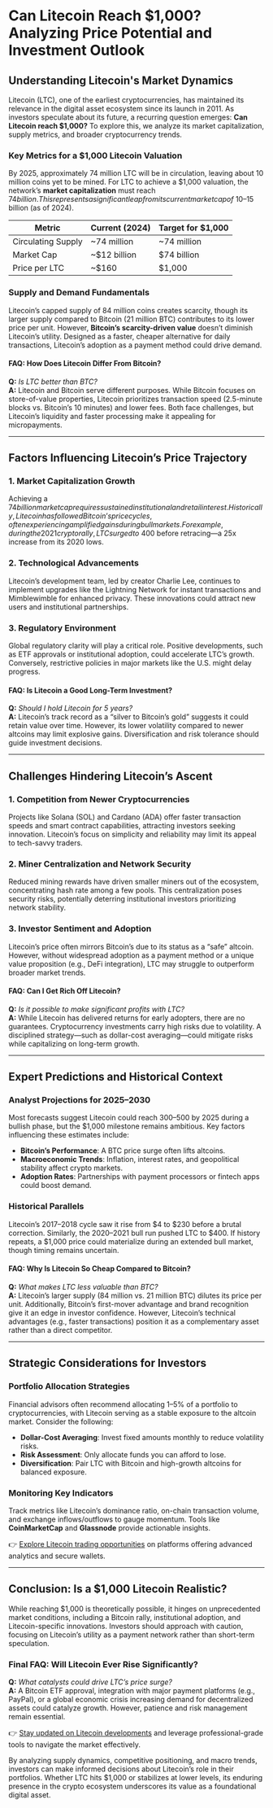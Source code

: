 # Can Litecoin Reach $1,000? Analyzing Price Potential and Investment Outlook  

## Understanding Litecoin's Market Dynamics  

Litecoin (LTC), one of the earliest cryptocurrencies, has maintained its relevance in the digital asset ecosystem since its launch in 2011. As investors speculate about its future, a recurring question emerges: **Can Litecoin reach $1,000?** To explore this, we analyze its market capitalization, supply metrics, and broader cryptocurrency trends.  

### Key Metrics for a $1,000 Litecoin Valuation  
By 2025, approximately 74 million LTC will be in circulation, leaving about 10 million coins yet to be mined. For LTC to achieve a $1,000 valuation, the network’s **market capitalization** must reach $74 billion. This represents a significant leap from its current market cap of ~$10–15 billion (as of 2024).  

| Metric                | Current (2024) | Target for $1,000 |
|-----------------------|----------------|-------------------|
| Circulating Supply    | ~74 million    | ~74 million       |
| Market Cap            | ~$12 billion   | $74 billion       |
| Price per LTC         | ~$160          | $1,000            |

### Supply and Demand Fundamentals  
Litecoin’s capped supply of 84 million coins creates scarcity, though its larger supply compared to Bitcoin (21 million BTC) contributes to its lower price per unit. However, **Bitcoin’s scarcity-driven value** doesn’t diminish Litecoin’s utility. Designed as a faster, cheaper alternative for daily transactions, Litecoin’s adoption as a payment method could drive demand.  

#### FAQ: How Does Litecoin Differ From Bitcoin?  
**Q:** *Is LTC better than BTC?*  
**A:** Litecoin and Bitcoin serve different purposes. While Bitcoin focuses on store-of-value properties, Litecoin prioritizes transaction speed (2.5-minute blocks vs. Bitcoin’s 10 minutes) and lower fees. Both face challenges, but Litecoin’s liquidity and faster processing make it appealing for micropayments.  

---

## Factors Influencing Litecoin’s Price Trajectory  

### 1. **Market Capitalization Growth**  
Achieving a $74 billion market cap requires sustained institutional and retail interest. Historically, Litecoin has followed Bitcoin’s price cycles, often experiencing amplified gains during bull markets. For example, during the 2021 crypto rally, LTC surged to ~$400 before retracing—a 25x increase from its 2020 lows.  

### 2. **Technological Advancements**  
Litecoin’s development team, led by creator Charlie Lee, continues to implement upgrades like the Lightning Network for instant transactions and Mimblewimble for enhanced privacy. These innovations could attract new users and institutional partnerships.  

### 3. **Regulatory Environment**  
Global regulatory clarity will play a critical role. Positive developments, such as ETF approvals or institutional adoption, could accelerate LTC’s growth. Conversely, restrictive policies in major markets like the U.S. might delay progress.  

#### FAQ: Is Litecoin a Good Long-Term Investment?  
**Q:** *Should I hold Litecoin for 5 years?*  
**A:** Litecoin’s track record as a “silver to Bitcoin’s gold” suggests it could retain value over time. However, its lower volatility compared to newer altcoins may limit explosive gains. Diversification and risk tolerance should guide investment decisions.  

---

## Challenges Hindering Litecoin’s Ascent  

### 1. **Competition from Newer Cryptocurrencies**  
Projects like Solana (SOL) and Cardano (ADA) offer faster transaction speeds and smart contract capabilities, attracting investors seeking innovation. Litecoin’s focus on simplicity and reliability may limit its appeal to tech-savvy traders.  

### 2. **Miner Centralization and Network Security**  
Reduced mining rewards have driven smaller miners out of the ecosystem, concentrating hash rate among a few pools. This centralization poses security risks, potentially deterring institutional investors prioritizing network stability.  

### 3. **Investor Sentiment and Adoption**  
Litecoin’s price often mirrors Bitcoin’s due to its status as a “safe” altcoin. However, without widespread adoption as a payment method or a unique value proposition (e.g., DeFi integration), LTC may struggle to outperform broader market trends.  

#### FAQ: Can I Get Rich Off Litecoin?  
**Q:** *Is it possible to make significant profits with LTC?*  
**A:** While Litecoin has delivered returns for early adopters, there are no guarantees. Cryptocurrency investments carry high risks due to volatility. A disciplined strategy—such as dollar-cost averaging—could mitigate risks while capitalizing on long-term growth.  

---

## Expert Predictions and Historical Context  

### Analyst Projections for 2025–2030  
Most forecasts suggest Litecoin could reach $300–$500 by 2025 during a bullish phase, but the $1,000 milestone remains ambitious. Key factors influencing these estimates include:  
- **Bitcoin’s Performance**: A BTC price surge often lifts altcoins.  
- **Macroeconomic Trends**: Inflation, interest rates, and geopolitical stability affect crypto markets.  
- **Adoption Rates**: Partnerships with payment processors or fintech apps could boost demand.  

### Historical Parallels  
Litecoin’s 2017–2018 cycle saw it rise from $4 to $230 before a brutal correction. Similarly, the 2020–2021 bull run pushed LTC to $400. If history repeats, a $1,000 price could materialize during an extended bull market, though timing remains uncertain.  

#### FAQ: Why Is Litecoin So Cheap Compared to Bitcoin?  
**Q:** *What makes LTC less valuable than BTC?*  
**A:** Litecoin’s larger supply (84 million vs. 21 million BTC) dilutes its price per unit. Additionally, Bitcoin’s first-mover advantage and brand recognition give it an edge in investor confidence. However, Litecoin’s technical advantages (e.g., faster transactions) position it as a complementary asset rather than a direct competitor.  

---

## Strategic Considerations for Investors  

### Portfolio Allocation Strategies  
Financial advisors often recommend allocating 1–5% of a portfolio to cryptocurrencies, with Litecoin serving as a stable exposure to the altcoin market. Consider the following:  
- **Dollar-Cost Averaging**: Invest fixed amounts monthly to reduce volatility risks.  
- **Risk Assessment**: Only allocate funds you can afford to lose.  
- **Diversification**: Pair LTC with Bitcoin and high-growth altcoins for balanced exposure.  

### Monitoring Key Indicators  
Track metrics like Litecoin’s dominance ratio, on-chain transaction volume, and exchange inflows/outflows to gauge momentum. Tools like **CoinMarketCap** and **Glassnode** provide actionable insights.  

👉 [Explore Litecoin trading opportunities](https://bit.ly/okx-bonus) on platforms offering advanced analytics and secure wallets.  

---

## Conclusion: Is a $1,000 Litecoin Realistic?  

While reaching $1,000 is theoretically possible, it hinges on unprecedented market conditions, including a Bitcoin rally, institutional adoption, and Litecoin-specific innovations. Investors should approach with caution, focusing on Litecoin’s utility as a payment network rather than short-term speculation.  

### Final FAQ: Will Litecoin Ever Rise Significantly?  
**Q:** *What catalysts could drive LTC’s price surge?*  
**A:** A Bitcoin ETF approval, integration with major payment platforms (e.g., PayPal), or a global economic crisis increasing demand for decentralized assets could catalyze growth. However, patience and risk management remain essential.  

👉 [Stay updated on Litecoin developments](https://bit.ly/okx-bonus) and leverage professional-grade tools to navigate the market effectively.  

By analyzing supply dynamics, competitive positioning, and macro trends, investors can make informed decisions about Litecoin’s role in their portfolios. Whether LTC hits $1,000 or stabilizes at lower levels, its enduring presence in the crypto ecosystem underscores its value as a foundational digital asset.